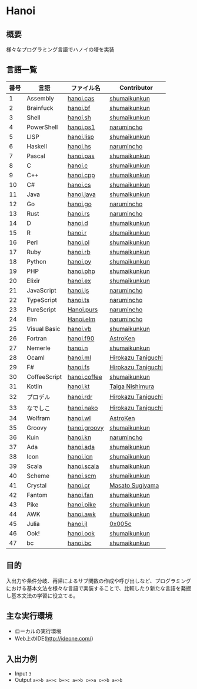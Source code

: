 # Hanoi
## 概要
様々なプログラミング言語でハノイの塔を実装

## 言語一覧
 | 番号 | 言語 | ファイル名 | Contributor |
 | --- | --- | --- | --- |
 | 1 | Assembly | [hanoi.cas](https://github.com/shumaikunkun/Hanoi/blob/master/hanoi.cas) | [shumaikunkun] |
 | 2 | Brainfuck | [hanoi.bf](https://github.com/shumaikunkun/Hanoi/blob/master/hanoi.bf) | [shumaikunkun] |
 | 3 | Shell | [hanoi.sh](https://github.com/shumaikunkun/Hanoi/blob/master/hanoi.sh) | [shumaikunkun] |
 | 4 | PowerShell | [hanoi.ps1](https://github.com/shumaikunkun/Hanoi/blob/master/hanoi.ps1) | [narumincho] |
 | 5 | LISP | [hanoi.lisp](https://github.com/shumaikunkun/Hanoi/blob/master/hanoi.lisp) | [shumaikunkun] |
 | 6 | Haskell | [hanoi.hs](https://github.com/shumaikunkun/Hanoi/blob/master/hanoi.hs) | [narumincho] |
 | 7 | Pascal | [hanoi.pas](https://github.com/shumaikunkun/Hanoi/blob/master/hanoi.pas) | [shumaikunkun] |
 | 8 | C | [hanoi.c](https://github.com/shumaikunkun/Hanoi/blob/master/hanoi.c) | [shumaikunkun] |
 | 9 | C++ | [hanoi.cpp](https://github.com/shumaikunkun/Hanoi/blob/master/hanoi.cpp) | [shumaikunkun] |
 | 10 | C# | [hanoi.cs](https://github.com/shumaikunkun/Hanoi/blob/master/hanoi.cs) | [shumaikunkun] |
 | 11 | Java | [hanoi.java](https://github.com/shumaikunkun/Hanoi/blob/master/hanoi.java) | [shumaikunkun] |
 | 12 | Go | [hanoi.go](https://github.com/shumaikunkun/Hanoi/blob/master/hanoi.go) | [narumincho] |
 | 13 | Rust | [hanoi.rs](https://github.com/shumaikunkun/Hanoi/blob/master/hanoi.rs) | [narumincho] |
 | 14 | D | [hanoi.d](https://github.com/shumaikunkun/Hanoi/blob/master/hanoi.d) | [shumaikunkun] |
 | 15 | R | [hanoi.r](https://github.com/shumaikunkun/Hanoi/blob/master/hanoi.r) | [shumaikunkun] |
 | 16 | Perl | [hanoi.pl](https://github.com/shumaikunkun/Hanoi/blob/master/hanoi.pl) | [shumaikunkun] |
 | 17 | Ruby | [hanoi.rb](https://github.com/shumaikunkun/Hanoi/blob/master/hanoi.rb) | [shumaikunkun] |
 | 18 | Python | [hanoi.py](https://github.com/shumaikunkun/Hanoi/blob/master/hanoi.py) | [shumaikunkun] |
 | 19 | PHP | [hanoi.php](https://github.com/shumaikunkun/Hanoi/blob/master/hanoi.php) | [shumaikunkun] |
 | 20 | Elixir | [hanoi.ex](https://github.com/shumaikunkun/Hanoi/blob/master/hanoi.ex) | [shumaikunkun] |
 | 21 | JavaScript | [hanoi.js](https://github.com/shumaikunkun/Hanoi/blob/master/hanoi.js) | [narumincho] |
 | 22 | TypeScript | [hanoi.ts](https://github.com/shumaikunkun/Hanoi/blob/master/hanoi.ts) | [narumincho] |
 | 23 | PureScript | [Hanoi.purs](https://github.com/shumaikunkun/Hanoi/blob/master/Hanoi.purs) | [narumincho] |
 | 24 | Elm | [Hanoi.elm](https://github.com/shumaikunkun/Hanoi/blob/master/Hanoi.elm) | [narumincho] |
 | 25 | Visual Basic | [hanoi.vb](https://github.com/shumaikunkun/Hanoi/blob/master/hanoi.vb) | [shumaikunkun] |
 | 26 | Fortran | [hanoi.f90](https://github.com/shumaikunkun/Hanoi/blob/master/hanoi.f90)  | [AstroKen] |
 | 27 | Nemerle | [hanoi.n](https://github.com/shumaikunkun/Hanoi/blob/master/hanoi.n) | [shumaikunkun] |
 | 28 | Ocaml | [hanoi.ml](https://github.com/shumaikunkun/Hanoi/blob/master/hanoi.ml) | [Hirokazu Taniguchi] |
 | 29 | F# | [hanoi.fs](https://github.com/shumaikunkun/Hanoi/blob/master/hanoi.fs) | [Hirokazu Taniguchi] |
 | 30 | CoffeeScript | [hanoi.coffee](https://github.com/shumaikunkun/Hanoi/blob/master/hanoi.coffee) | [shumaikunkun] |
 | 31 | Kotlin | [hanoi.kt](https://github.com/shumaikunkun/Hanoi/blob/master/hanoi.kt) | [Taiga Nishimura] |
 | 32 | プロデル | [hanoi.rdr](https://github.com/shumaikunkun/Hanoi/blob/master/hanoi.rdr) | [Hirokazu Taniguchi] |
 | 33 | なでしこ | [hanoi.nako](https://github.com/shumaikunkun/Hanoi/blob/master/hanoi.nako) | [Hirokazu Taniguchi] |
 | 34 | Wolfram | [hanoi.wl](https://github.com/shumaikunkun/Hanoi/blob/master/hanoi.wl)  | [AstroKen] |
 | 35 | Groovy | [hanoi.groovy](https://github.com/shumaikunkun/Hanoi/blob/master/hanoi.groovy) | [shumaikunkun] |
 | 36 | Kuin | [hanoi.kn](https://github.com/shumaikunkun/Hanoi/blob/master/hanoi.kn) | [narumincho] |
 | 37 | Ada | [hanoi.ada](https://github.com/shumaikunkun/Hanoi/blob/master/hanoi.ada) | [shumaikunkun] |
 | 38 | Icon | [hanoi.icn](https://github.com/shumaikunkun/Hanoi/blob/master/hanoi.icn) | [shumaikunkun] |
 | 39 | Scala | [hanoi.scala](https://github.com/shumaikunkun/Hanoi/blob/master/hanoi.scala) | [shumaikunkun] |
 | 40 | Scheme | [hanoi.scm](https://github.com/shumaikunkun/Hanoi/blob/master/hanoi.scm) | [shumaikunkun] |
 | 41 | Crystal | [hanoi.cr](https://github.com/shumaikunkun/Hanoi/blob/master/hanoi.cr) | [Masato Sugiyama] |
 | 42 | Fantom | [hanoi.fan](https://github.com/shumaikunkun/Hanoi/blob/master/hanoi.fan) | [shumaikunkun] |
 | 43 | Pike | [hanoi.pike](https://github.com/shumaikunkun/Hanoi/blob/master/hanoi.pike) | [shumaikunkun] |
 | 44 | AWK | [hanoi.awk](https://github.com/shumaikunkun/Hanoi/blob/master/hanoi.awk) | [shumaikunkun] |
 | 45 | Julia | [hanoi.jl](https://github.com/shumaikunkun/Hanoi/blob/master/hanoi.jl) | [0x005c] |
 | 46 | Ook! | [hanoi.ook](https://github.com/shumaikunkun/Hanoi/blob/master/hanoi.ook) | [shumaikunkun] |
 | 47 | bc | [hanoi.bc](https://github.com/shumaikunkun/Hanoi/blob/master/hanoi.bc) | [shumaikunkun] |


[shumaikunkun]:https://github.com/shumaikunkun
[narumincho]:https://github.com/narumincho
[AstroKen]:https://github.com/AstroKen
[Hirokazu Taniguchi]:https://github.com/Sabanna-Hirokazu
[Taiga Nishimura]:https://github.com/TaigaNatto
[Masato Sugiyama]:https://github.com/smasato
[0x005c]:https://github.com/0x005c

## 目的
入出力や条件分岐、再帰によるサブ関数の作成や呼び出しなど、プログラミングにおける基本文法を様々な言語で実装することで、比較したり新たな言語を発掘し基本文法の学習に役立てる。

## 主な実行環境
+ ローカルの実行環境
+ Web上のIDE(http://ideone.com/)

## 入出力例
+ Input `3`
+ Output `a=>b a=>c b=>c a=>b c=>a c=>b a=>b`
